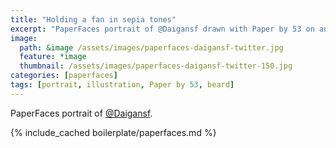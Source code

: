 ```yaml
---
title: "Holding a fan in sepia tones"
excerpt: "PaperFaces portrait of @Daigansf drawn with Paper by 53 on an iPad."
image: 
  path: &image /assets/images/paperfaces-daigansf-twitter.jpg 
  feature: *image
  thumbnail: /assets/images/paperfaces-daigansf-twitter-150.jpg
categories: [paperfaces]
tags: [portrait, illustration, Paper by 53, beard]
---
```


PaperFaces portrait of [@Daigansf](https://twitter.com/Daigansf).

{% include_cached boilerplate/paperfaces.md %}
